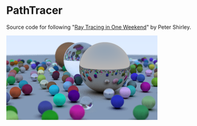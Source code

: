 # PathTracer

Source code for following "[Ray Tracing in One Weekend](https://raytracing.github.io/books/RayTracingInOneWeekend.html)" by Peter Shirley. 

![enter image description here](images/image.png)
